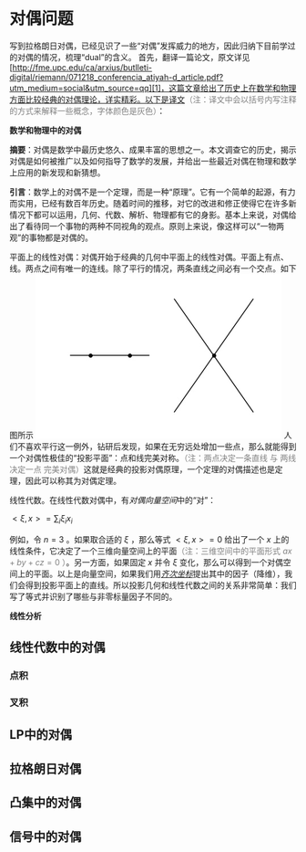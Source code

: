 # 对偶问题
写到拉格朗日对偶，已经见识了一些“对偶”发挥威力的地方，因此归纳下目前学过的对偶的情况，梳理“dual”的含义。
首先，翻译一篇论文，原文详见[http://fme.upc.edu/ca/arxius/butlleti-digital/riemann/071218_conferencia_atiyah-d_article.pdf?utm_medium=social&utm_source=qq][1]，这篇文章给出了历史上在数学和物理方面比较经典的对偶理论，详实精彩。以下是译文<font color=gray>（注：译文中会以括号内写注释的方式来解释一些概念，字体颜色是灰色）</font>：

**数学和物理中的对偶**

**摘要**：对偶是数学中最历史悠久、成果丰富的思想之一。本文调查它的历史，揭示对偶是如何被推广以及如何指导了数学的发展，并给出一些最近对偶在物理和数学上应用的新发现和新猜想。

**引言**：数学上的对偶不是一个定理，而是一种“原理”。它有一个简单的起源，有力而实用，已经有数百年历史。随着时间的推移，对它的改进和修正使得它在许多新情况下都可以运用，几何、代数、解析、物理都有它的身影。基本上来说，对偶给出了看待同一个事物的两种不同视角的观点。原则上来说，像这样可以“一物两观”的事物都是对偶的。

平面上的线性对偶：对偶开始于经典的几何中平面上的线性对偶。平面上有点、线。两点之间有唯一的连线。除了平行的情况，两条直线之间必有一个交点。如下图所示
![figure 1](aline.jpg)
人们不喜欢平行这一例外，钻研后发现，如果在无穷远处增加一些点，那么就能得到一个对偶性极佳的“投影平面”：点和线完美对称。<font color=gray>（注：两点决定一条直线 与 两线决定一点 完美对偶）</font>这就是经典的投影对偶原理，一个定理的对偶描述也是定理，因此可以称其为对偶定理。

线性代数。在线性代数对偶中，有*对偶向量空间*中的“对”：

$<\xi,x>=\sum_i\xi_i x_i$

例如，令 $n=3$ 。如果取合适的 $\xi$ ，那么等式 $<\xi,x>=0$ 给出了一个 $x$ 上的线性条件，它决定了一个三维向量空间上的平面<font color=gray>（注：三维空间中的平面形式 $ax+by+cz=0$ ）</font>。另一方面，如果固定 $x$ 并令 $\xi$ 变化，那么可以得到一个对偶空间上的平面。以上是向量空间，如果我们用[*齐次坐标*](nt.md)提出其中的因子（降维），我们会得到投影平面上的直线。所以投影几何和线性代数之间的关系非常简单：我们写了等式并识别了哪些与非零标量因子不同的。

**线性分析**






## 线性代数中的对偶
### 点积
### 叉积

## LP中的对偶

## 拉格朗日对偶

## 凸集中的对偶

## 信号中的对偶


[1]:http://fme.upc.edu/ca/arxius/butlleti-digital/riemann/071218_conferencia_atiyah-d_article.pdf?utm_medium=social&utm_source=qq
